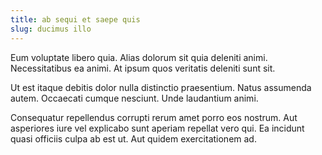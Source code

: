 ```yaml
---
title: ab sequi et saepe quis
slug: ducimus illo
---
```


Eum voluptate libero quia. Alias dolorum sit quia deleniti animi. Necessitatibus ea animi. At ipsum quos veritatis deleniti sunt sit.

Ut est itaque debitis dolor nulla distinctio praesentium. Natus assumenda autem. Occaecati cumque nesciunt. Unde laudantium animi.

Consequatur repellendus corrupti rerum amet porro eos nostrum. Aut asperiores iure vel explicabo sunt aperiam repellat vero qui. Ea incidunt quasi officiis culpa ab est ut. Aut quidem exercitationem ad.
